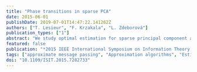 ```yaml
---
title: "Phase transitions in sparse PCA"
date: 2015-06-01
publishDate: 2019-07-01T14:47:22.141262Z
authors: ["T. Lesieur", "F. Krzakala", "L. Zdeborová"]
publication_types: ["1"]
abstract: "We study optimal estimation for sparse principal component analysis when the number of non-zero elements is small but on the same order as the dimension of the data. We employ approximate message passing (AMP) algorithm and its state evolution to analyze what is the information theoretically minimal mean-squared error and the one achieved by AMP in the limit of large sizes. For a special case of rank one and large enough density of non-zeros Deshpande and Montanari [1] proved that AMP is asymptotically optimal. We show that both for low density and for large rank the problem undergoes a series of phase transitions suggesting existence of a region of parameters where estimation is information theoretically possible, but AMP (and presumably every other polynomial algorithm) fails. The analysis of the large rank limit is particularly instructive."
featured: false
publication: "*2015 IEEE International Symposium on Information Theory (ISIT)*"
tags: ["approximate message passing", "Approximation algorithms", "Estimation", "information theoretically minimal mean-squared error", "information theory", "Mathematical model", "mean square error methods", "message passing", "Message passing", "Noise", "non-zero elements", "PCA", "phase transitions", "principal component analysis", "Principal component analysis", "Sparse matrices"]
doi: "10.1109/ISIT.2015.7282733"
---
```


